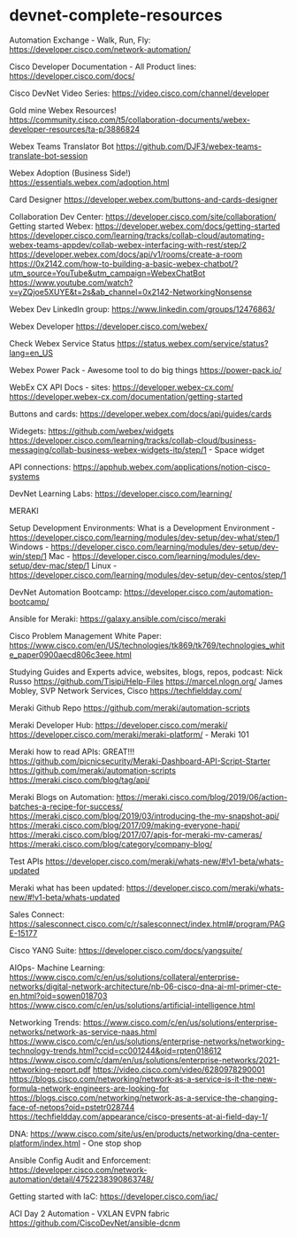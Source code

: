 # devnet-complete-resources

Automation Exchange - Walk, Run, Fly:
https://developer.cisco.com/network-automation/

Cisco Developer Documentation - All Product lines:
https://developer.cisco.com/docs/

Cisco DevNet Video Series:
https://video.cisco.com/channel/developer

Gold mine Webex Resources!
https://community.cisco.com/t5/collaboration-documents/webex-developer-resources/ta-p/3886824

Webex Teams Translator Bot
https://github.com/DJF3/webex-teams-translate-bot-session

Webex Adoption (Business Side!)
https://essentials.webex.com/adoption.html

Card Designer
https://developer.webex.com/buttons-and-cards-designer

Collaboration Dev Center:
https://developer.cisco.com/site/collaboration/
Getting started Webex:
https://developer.webex.com/docs/getting-started
https://developer.cisco.com/learning/tracks/collab-cloud/automating-webex-teams-appdev/collab-webex-interfacing-with-rest/step/2
https://developer.webex.com/docs/api/v1/rooms/create-a-room
https://0x2142.com/how-to-building-a-basic-webex-chatbot/?utm_source=YouTube&utm_campaign=WebexChatBot
https://www.youtube.com/watch?v=yZQjoe5XUYE&t=2s&ab_channel=0x2142-NetworkingNonsense


Webex Dev LinkedIn group:
https://www.linkedin.com/groups/12476863/

Webex Developer
https://developer.cisco.com/webex/

Check Webex Service Status
https://status.webex.com/service/status?lang=en_US

Webex Power Pack - Awesome tool to do big things
https://power-pack.io/

WebEx CX API Docs - sites:
https://developer.webex-cx.com/
https://developer.webex-cx.com/documentation/getting-started

Buttons and cards:
https://developer.webex.com/docs/api/guides/cards


Widegets:
https://github.com/webex/widgets
https://developer.cisco.com/learning/tracks/collab-cloud/business-messaging/collab-business-webex-widgets-itp/step/1  - Space widget

API connections:
https://apphub.webex.com/applications/notion-cisco-systems





DevNet Learning Labs:
https://developer.cisco.com/learning/



MERAKI


Setup Development Environments:
What is a Development Environment - https://developer.cisco.com/learning/modules/dev-setup/dev-what/step/1
Windows - https://developer.cisco.com/learning/modules/dev-setup/dev-win/step/1
Mac - https://developer.cisco.com/learning/modules/dev-setup/dev-mac/step/1
Linux - https://developer.cisco.com/learning/modules/dev-setup/dev-centos/step/1


DevNet Automation Bootcamp:
https://developer.cisco.com/automation-bootcamp/

Ansible for Meraki:
https://galaxy.ansible.com/cisco/meraki


Cisco Problem Management White Paper:
https://www.cisco.com/en/US/technologies/tk869/tk769/technologies_white_paper0900aecd806c3eee.html


Studying Guides and Experts advice, websites, blogs, repos, podcast:
Nick Russo
https://github.com/Tisipi/Help-Files
https://marcel.nlogn.org/
James Mobley, SVP Network Services, Cisco
https://techfieldday.com/

Meraki Github Repo
https://github.com/meraki/automation-scripts

Meraki Developer Hub:
https://developer.cisco.com/meraki/
https://developer.cisco.com/meraki/meraki-platform/ - Meraki 101 

Meraki how to read APIs: GREAT!!!
https://github.com/picnicsecurity/Meraki-Dashboard-API-Script-Starter
https://github.com/meraki/automation-scripts
https://meraki.cisco.com/blog/tag/api/

Meraki Blogs on Automation:
https://meraki.cisco.com/blog/2019/06/action-batches-a-recipe-for-success/
https://meraki.cisco.com/blog/2019/03/introducing-the-mv-snapshot-api/
https://meraki.cisco.com/blog/2017/09/making-everyone-hapi/
https://meraki.cisco.com/blog/2017/07/apis-for-meraki-mv-cameras/
https://meraki.cisco.com/blog/category/company-blog/


Test APIs
https://developer.cisco.com/meraki/whats-new/#!v1-beta/whats-updated

Meraki what has been updated:
https://developer.cisco.com/meraki/whats-new/#!v1-beta/whats-updated

Sales Connect:
https://salesconnect.cisco.com/c/r/salesconnect/index.html#/program/PAGE-15177

Cisco YANG Suite:
https://developer.cisco.com/docs/yangsuite/

AIOps- Machine Learning:
https://www.cisco.com/c/en/us/solutions/collateral/enterprise-networks/digital-network-architecture/nb-06-cisco-dna-ai-ml-primer-cte-en.html?oid=sowen018703
https://www.cisco.com/c/en/us/solutions/artificial-intelligence.html

Networking Trends:
https://www.cisco.com/c/en/us/solutions/enterprise-networks/network-as-service-naas.html
https://www.cisco.com/c/en/us/solutions/enterprise-networks/networking-technology-trends.html?ccid=cc001244&oid=rpten018612
https://www.cisco.com/c/dam/en/us/solutions/enterprise-networks/2021-networking-report.pdf
https://video.cisco.com/video/6280978290001
https://blogs.cisco.com/networking/network-as-a-service-is-it-the-new-formula-network-engineers-are-looking-for
https://blogs.cisco.com/networking/network-as-a-service-the-changing-face-of-netops?oid=pstetr028744
https://techfieldday.com/appearance/cisco-presents-at-ai-field-day-1/

DNA:
https://www.cisco.com/site/us/en/products/networking/dna-center-platform/index.html  - One stop shop

Ansible Config Audit and Enforcement:
https://developer.cisco.com/network-automation/detail/4752238390863748/


Getting started with IaC:
https://developer.cisco.com/iac/


ACI
Day 2 Automation - VXLAN EVPN fabric
https://github.com/CiscoDevNet/ansible-dcnm











